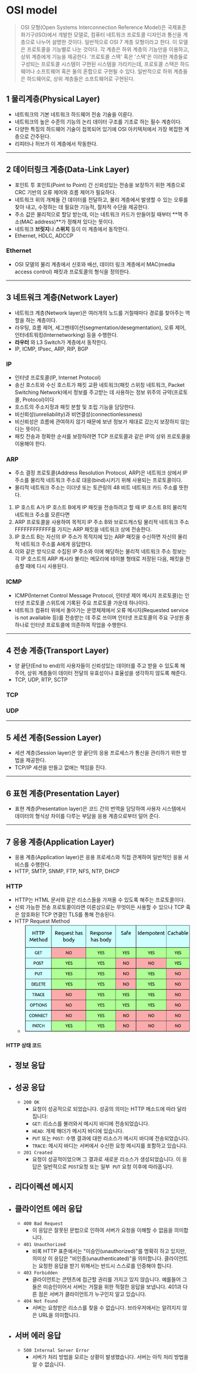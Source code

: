 # OSI model

> OSI 모형(Open Systems Interconnection Reference Model)은 국제표준화기구(ISO)에서 개발한 모델로, 컴퓨터 네트워크 프로토콜 디자인과 통신을 계층으로 나누어 설명한 것이다. 일반적으로 OSI 7 계층 모형이라고 한다. 이 모델은 프로토콜을 기능별로 나눈 것이다. 각 계층은 하위 계층의 기능만을 이용하고, 상위 계층에게 기능을 제공한다. '프로토콜 스택' 혹은 '스택'은 이러한 계층들로 구성되는 프로토콜 시스템이 구현된 시스템을 가리키는데, 프로토콜 스택은 하드웨어나 소프트웨어 혹은 둘의 혼합으로 구현될 수 있다. 일반적으로 하위 계층들은 하드웨어로, 상위 계층들은 소프트웨어로 구현된다.



## 1 물리계층(Physical Layer)



* 네트워크의 기본 네트워크 하드웨어 전송 기술을 이룬다. 
* 네트워크의 높은 수준의 기능의 논리 데이터 구조를 기초로 하는 필수 계층이다.
*  다양한 특징의 하드웨어 기술이 접목되어 있기에 OSI 아키텍처에서 가장 복잡한 계층으로 간주된다.
*  리피터나 허브가 이 계층에서 작동한다.



___



## 2 데이터링크 계층(Data-Link Layer)

* 포인트 투 포인트(Point to Point) 간 신뢰성있는 전송을 보장하기 위한 계층으로 CRC 기반의 오류 제어와 흐름 제어가 필요하다. 
* 네트워크 위의 개체들 간 데이터를 전달하고, 물리 계층에서 발생할 수 있는 오류를 찾아 내고, 수정하는 데 필요한 기능적, 절차적 수단을 제공한다.
* 주소 값은 물리적으로 할당 받는데, 이는 네트워크 카드가 만들어질 때부터 **맥 주소(MAC address)**가 정해져 있다는 뜻이다.
* 네트워크 **브릿지**나 **스위치** 등이 이 계층에서 동작한다.
* Ethernet, HDLC, ADCCP



### Ethernet

* OSI 모델의 물리 계층에서 신호와 배선, 데이터 링크 계층에서 MAC(media access control) 패킷과 프로토콜의 형식을 정의한다. 

___





## 3 네트워크 계층(Network Layer)



* 네트워크 계층(Network layer)은 여러개의 노드를 거칠때마다 경로를 찾아주는 역할을 하는 계층이다.
* 라우팅, 흐름 제어, 세그멘테이션(segmentation/desegmentation), 오류 제어, 인터네트워킹(Internetworking) 등을 수행한다. 
* **라우터** 와 L3 Switch가 계층에서 동작한다.
* IP, ICMP, IPsec, ARP, RIP, BGP

### IP   

* 인터넷 프로토콜(IP, Internet Protocol)
* 송신 호스트와 수신 호스트가 패킷 교환 네트워크(패킷 스위칭 네트워크, Packet Switching Network)에서 정보를 주고받는 데 사용하는 정보 위주의 규약(프로토콜, Protocol)이다 
* 호스트의 주소지정과 패킷 분할 및 조립 기능을 담당한다.
* 비신뢰성(unreliability)과 비연결성(connectionlessness)
* 비신뢰성은 흐름에 관여하지 않기 때문에 보낸 정보가 제대로 갔는지 보장하지 않는다는 뜻이다.
* 패킷 전송과 정확한 순서를 보장하려면 TCP 프로토콜과 같은 IP의 상위 프로토콜을 이용해야 한다.

### ARP

* 주소 결정 프로토콜(Address Resolution Protocol, ARP)은 네트워크 상에서 IP 주소를 물리적 네트워크 주소로 대응(bind)시키기 위해 사용되는 프로토콜이다.
* 물리적 네트워크 주소는 이더넷 또는 토큰링의 48 비트 네트워크 카드 주소를 뜻한다.

1. IP 호스트 A가 IP 호스트 B에게 IP 패킷을 전송하려고 할 때 IP 호스트 B의 물리적 네트워크 주소를 모른다면
2. ARP 프로토콜을 사용하여 목적지 IP 주소 B와 브로드캐스팅 물리적 네트워크 주소 FFFFFFFFFFFF를 가지는 ARP 패킷을 네트워크 상에 전송한다.
3. IP 호스트 B는 자신의 IP 주소가 목적지에 있는 ARP 패킷을 수신하면 자신의 물리적 네트워크 주소를 A에게 응답한다.
4. 이와 같은 방식으로 수집된 IP 주소와 이에 해당하는 물리적 네트워크 주소 정보는 각 IP 호스트의 ARP 캐시라 불리는 메모리에 테이블 형태로 저장된 다음, 패킷을 전송할 때에 다시 사용된다. 

### ICMP

* ICMP(Internet Control Message Protocol, 인터넷 제어 메시지 프로토콜)는 인터넷 프로토콜 스위트에 기록된 주요 프로토콜 가운데 하나이다. 
* 네트워크 컴퓨터 위에서 돌아가는 운영체제에서 오류 메시지(Requested service is not available 등)를 전송받는 데 주로 쓰이며 인터넷 프로토콜의 주요 구성원 중 하나로 인터넷 프로토콜에 의존하여 작업을 수행한다.

___



## 4 전송 계층(Transport Layer)

* 양 끝단(End to end)의 사용자들이 신뢰성있는 데이터를 주고 받을 수 있도록 해 주어, 상위 계층들이 데이터 전달의 유효성이나 효율성을 생각하지 않도록 해준다. 
* TCP, UDP, RTP, SCTP

### TCP

### UDP



___



## 5 세션 계층(Session Layer)



* 세션 계층(Session layer)은 양 끝단의 응용 프로세스가 통신을 관리하기 위한 방법을 제공한다.
* TCP/IP 세션을 만들고 없애는 책임을 진다.

___



## 6 표현 계층(Presentation Layer)

* 표현 계층(Presentation layer)은 코드 간의 번역을 담당하여 사용자 시스템에서 데이터의 형식상 차이를 다루는 부담을 응용 계층으로부터 덜어 준다.



___



## 7 응용 계층(Application Layer)

* 응용 계층(Application layer)은 응용 프로세스와 직접 관계하여 일반적인 응용 서비스를 수행한다.
* HTTP, SMTP, SNMP, FTP, NFS, NTP, DHCP

### HTTP

* HTTP는 HTML 문서와 같은 리소스들을 가져올 수 있도록 해주는 프로토콜이다.
* 신뢰 가능한 전송 프로토콜이라면 이론상으로는 무엇이든 사용할 수 있으나 TCP 혹은 암호화된 TCP 연결인 TLS를 통해 전송된다.
* HTTP Request Method
  * ![HTTP request methods](136h7s2robdd4v9ev6xe.png)



#### HTTP 상태 코드

* ## 정보 응답

* ## 성공 응답

  * `200 OK`
    * 요청이 성공적으로 되었습니다. 성공의 의미는 HTTP 메소드에 따라 달라집니다:
    * `GET`: 리소스를 불러와서 메시지 바디에 전송되었습니다.
    * `HEAD`: 개체 해더가 메시지 바디에 있습니다.
    * `PUT` 또는 `POST`: 수행 결과에 대한 리소스가 메시지 바디에 전송되었습니다.
    * `TRACE`: 메시지 바디는 서버에서 수신한 요청 메시지를 포함하고 있습니다.
  * `201 Created`
    * 요청이 성공적이었으며 그 결과로 새로운 리소스가 생성되었습니다. 이 응답은 일반적으로 `POST`요청 또는 일부` PUT` 요청 이후에 따라옵니다.

* ## 리다이렉션 메시지

* ## 클라이언트 에러 응답

  * `400 Bad Request`
    * 이 응답은 잘못된 문법으로 인하여 서버가 요청을 이해할 수 없음을 의미합니다.
  * `401 Unauthorized`
    * 비록 HTTP 표준에서는 "미승인(unauthorized)"를 명확히 하고 있지만, 의미상 이 응답은 "비인증(unauthenticated)"을 의미합니다. 클라이언트는 요청한 응답을 받기 위해서는 반드시 스스로를 인증해야 합니다.
  * `403 Forbidden`
    * 클라이언트는 콘텐츠에 접근할 권리를 가지고 있지 않습니다. 예를들어 그들은 미승인이어서 서버는 거절을 위한 적절한 응답을 보냅니다. 401과 다른 점은 서버가 클라이언트가 누구인지 알고 있습니다.
  * `404 Not Found`
    * 서버는 요청받은 리소스를 찾을 수 없습니다. 브라우저에서는 알려지지 않은 URL을 의미합니다. 

* ## 서버 에러 응답

  * `500 Internal Server Error` 
    * 서버가 처리 방법을 모르는 상황이 발생했습니다. 서버는 아직 처리 방법을 알 수 없습니다.

  

